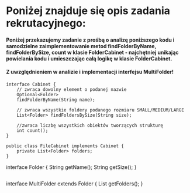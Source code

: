 # Poniżej znajduje się opis zadania rekrutacyjnego: 
#### Poniżej przekazujemy zadanie z prośbą o analizę poniższego kodu i samodzielne zaimplementowanie metod findFolderByName, findFolderBySize, count w klasie FolderCabinet - najchętniej unikając powielania kodu i umieszczając całą logikę w klasie FolderCabinet. 
#### Z uwzględnieniem w analizie i implementacji interfejsu MultiFolder!
```
interface Cabinet {
    // zwraca dowolny element o podanej nazwie
    Optional<Folder>
    findFolderByName(String name);

    // zwraca wszystkie foldery podanego rozmiaru SMALL/MEDIUM/LARGE
    List<Folder> findFoldersBySize(String size);

    //zwraca liczbę wszystkich obiektów tworzących strukturę
    int count();
}
```
```
public class FileCabinet implements Cabinet {
    private List<Folder> folders;
}
```

interface Folder {
    String getName();
    String getSize();
}
```
```
interface MultiFolder extends Folder {
    List<Folder> getFolders();
}
```
